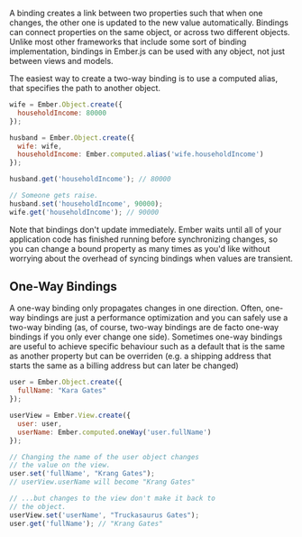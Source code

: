 A binding creates a link between two properties such that when one changes, the
other one is updated to the new value automatically. Bindings can connect
properties on the same object, or across two different objects. Unlike most other
frameworks that include some sort of binding implementation, bindings in
Ember.js can be used with any object, not just between views and models.

The easiest way to create a two-way binding is to use a computed alias, that
specifies the path to another object.

```javascript
wife = Ember.Object.create({
  householdIncome: 80000
});

husband = Ember.Object.create({
  wife: wife,
  householdIncome: Ember.computed.alias('wife.householdIncome')
});

husband.get('householdIncome'); // 80000

// Someone gets raise.
husband.set('householdIncome', 90000);
wife.get('householdIncome'); // 90000
```

Note that bindings don't update immediately. Ember waits until all of your
application code has finished running before synchronizing changes, so you can
change a bound property as many times as you'd like without worrying about the
overhead of syncing bindings when values are transient.

## One-Way Bindings

A one-way binding only propagates changes in one direction. Often, one-way
bindings are just a performance optimization and you can safely use a two-way binding
(as, of course, two-way bindings are de facto one-way bindings if you only ever change
one side). Sometimes one-way bindings are useful to achieve specific behaviour such
as a default that is the same as another property but can be overriden (e.g. a
shipping address that starts the same as a billing address but can later be changed)

```javascript
user = Ember.Object.create({
  fullName: "Kara Gates"
});

userView = Ember.View.create({
  user: user,
  userName: Ember.computed.oneWay('user.fullName')
});

// Changing the name of the user object changes
// the value on the view.
user.set('fullName', "Krang Gates");
// userView.userName will become "Krang Gates"

// ...but changes to the view don't make it back to
// the object.
userView.set('userName', "Truckasaurus Gates");
user.get('fullName'); // "Krang Gates"
```
